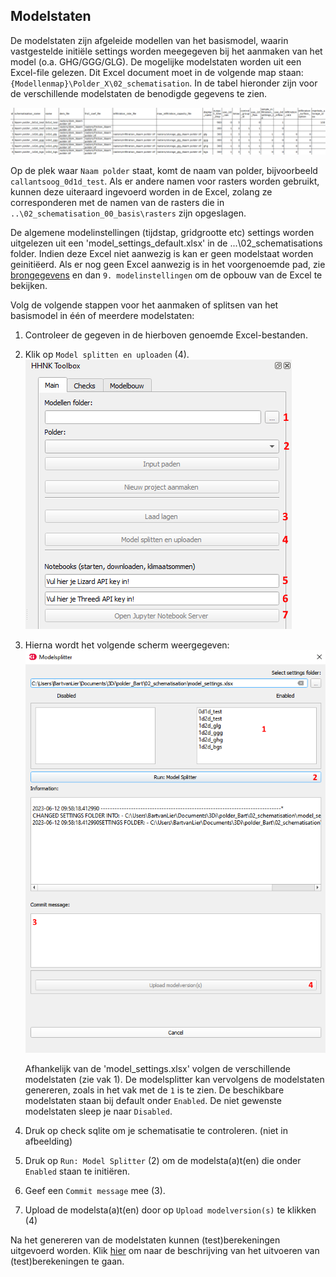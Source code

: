 ## **Modelstaten**
De modelstaten zijn afgeleide modellen van het basismodel, waarin vastgestelde initiële settings worden meegegeven bij het aanmaken van het model (o.a. GHG/GGG/GLG). De mogelijke modelstaten worden uit een Excel-file gelezen. Dit Excel document moet in de volgende map staan: ``{Modellenmap}\Polder_X\02_schematisation``. In de tabel hieronder zijn voor de verschillende modelstaten de benodigde gegevens te zien. 
   
![Alt text](../../images/originele_images/needed_data/model_settings.png)
   
Op de plek waar ``Naam polder`` staat, komt de naam van polder, bijvoorbeeld ``callantsoog_0d1d_test``. Als er andere namen voor rasters worden gebruikt, kunnen deze uiteraard ingevoerd worden in de Excel, zolang ze corresponderen met de namen van de rasters die in ``..\02_schematisation_00_basis\rasters`` zijn opgeslagen. 

De algemene modelinstellingen (tijdstap, gridgrootte etc) settings worden uitgelezen uit een 'model_settings_default.xlsx' in de ...\02_schematisations folder. Indien deze Excel niet aanwezig is kan er geen modelstaat worden geinitiëerd. Als er nog geen Excel aanwezig is in het voorgenoemde pad, zie [brongegevens](b_brongegevens.md) en dan ``9. modelinstellingen`` om de opbouw van de Excel te bekijken.

Volg de volgende stappen voor het aanmaken of splitsen van het basismodel in één of meerdere modelstaten:

1. Controleer de gegeven in de hierboven genoemde Excel-bestanden.

2. Klik op ``Model splitten en uploaden`` (4). 
![Alt text](../../images/4_gebruik_plugin/c_modelstaat_aanpassen/inladen_polder.png)

3. Hierna wordt het volgende scherm weergegeven:
![Alt text](../../images/4_gebruik_plugin/c_modelstaat_aanpassen/modelsplitter_venster.png)

   
   Afhankelijk van de 'model_settings.xlsx' volgen de verschillende modelstaten (zie vak 1).  De modelsplitter kan vervolgens de modelstaten genereren, zoals in het vak met de ``1`` is te zien. De beschikbare modelstaten staan bij default onder ``Enabled``. De niet gewenste modelstaten sleep je naar ``Disabled``.  
4. Druk op check sqlite om je schematisatie te controleren. (niet in afbeelding)
4. Druk op ``Run: Model Splitter`` (2) om de modelsta(a)t(en) die onder ``Enabled`` staan te initiëren.
5. Geef een ``Commit message`` mee (3).
6. Upload de modelsta(a)t(en) door op ``Upload modelversion(s)`` te klikken (4)
<!---
TODO: update afbeelding
-->

Na het genereren van de modelstaten kunnen (test)berekeningen uitgevoerd worden. Klik [hier](d_berekeningen_uitvoeren.md) om naar de beschrijving van het uitvoeren van (test)berekeningen te gaan.